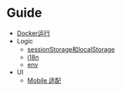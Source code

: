 # Guide

- [Docker运行](./doc/3.0.docker.md)
- Logic
  - [sessionStorage和localStorage](./doc/1.1.storage.md)
  - [i18n](./doc/1.2.i18n.md)
  - [env](./doc/1.3.env.md)
- UI
  - [Mobile 适配](./doc/2.1.适配.md)
